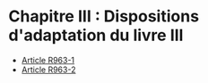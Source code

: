 # Chapitre III : Dispositions d'adaptation du livre III

- [Article R963-1](article-r963-1.md)
- [Article R963-2](article-r963-2.md)
